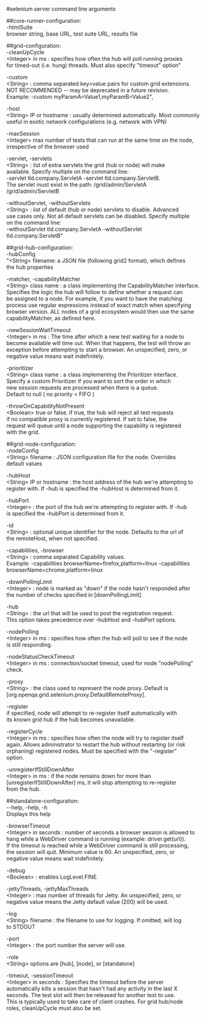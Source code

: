#selenium server command line arguments    

##core-runner-configuration:  
-htmlSuite  
	browser string, base URL, test suite URL, results file    

##grid-configuration:  
-cleanUpCycle  
	&lt;Integer&gt; in ms : specifies how often the hub will poll running proxies    
	for	timed-out (i.e. hung) threads. Must also specify \"timeout\" option"  

-custom  
	&lt;String&gt; : comma separated key=value pairs for custom grid extensions.     
	NOT RECOMMENDED -- may be deprecated in a future revision.   
	Example: -custom myParamA=Value1,myParamB=Value2",  
 
-host  
	&lt;String&gt; IP or hostname : usually determined automatically. Most commonly  
	useful in exotic network configurations (e.g. network with VPN)  
  
-maxSession  
	&lt;Integer&gt; max number of tests that can run at the same time on the node,  
	irrespective of the browser used  
  
-servlet, -servlets  
	&lt;String&gt; : list of extra servlets the grid (hub or node) will make     
	available. Specify multiple on the command line:  
	-servlet tld.company.ServletA -servlet tld.company.ServletB.   
	The servlet must exist in the path: /grid/admin/ServletA   
	/grid/admin/ServletB  
  
-withoutServlet, -withoutServlets  
	&lt;String&gt; : list of default (hub or node) servlets to disable. Advanced  
	use cases only. Not all default servlets can be disabled. Specify multiple  
	on the command line:  
	-withoutServlet tld.company.ServletA -withoutServlet tld.company.ServletB"  

##grid-hub-configuration:  
-hubConfig  
	"&lt;String&gt; filename: a JSON file (following grid2 format), which defines  
	the hub properties  

-matcher, -capabilityMatcher  
	&lt;String&gt; class name : a class implementing the CapabilityMatcher interface.   
		Specifies the logic the hub will follow to define whether a request can  
		be assigned to a node. For example, if you want to have the matching  
		process use regular expressions instead of exact match when specifying  
		browser version.  ALL nodes of a grid ecosystem would then use the same  
		capabilityMatcher, as defined here.  

-newSessionWaitTimeout  
	&lt;Integer&gt; in ms : The time after which a new test waiting for a node to  
	become available will time out.  When that happens, the test will throw an  
	exception before attempting to start a browser. An unspecified, zero, or  
	negative value means wait indefinitely.  

-prioritizer  
	&lt;String&gt; class name : a class implementing the Prioritizer interface.   
		Specify a custom Prioritizer if you want to sort the order in which   
		new session requests are processed when there is a queue.  
		Default to null ( no priority = FIFO )  

-throwOnCapabilityNotPresent  
	&lt;Boolean&gt; true or false.  if true, the hub will reject all test requests  
	if no compatible proxy is currently registered. If set to false, the  
	request will queue until a node supporting the capability is registered  
	with the grid.  

##grid-node-configuration:  
-nodeConfig  
	&lt;String&gt; filename : JSON configuration file for the node. Overrides  
	default values  

-hubHost  
	&lt;String&gt; IP or hostname : the host address of the hub we're attempting to  
	register with. If -hub is specified the -hubHost is determined from it.  

-hubPort  
	&lt;Integer&gt; : the port of the hub we're attempting to register with. If -hub  
	is specified the -hubPort is determined from it.  

-id  
	&lt;String&gt; : optional unique identifier for the node. Defaults to the url of  
	the remoteHost, when not specified.  

-capabilities, -browser  
	&lt;String&gt; : comma separated Capability values.  
	Example: -capabilities browserName=firefox,platform=linux -capabilities  
	browserName=chrome,platform=linux  

-downPollingLimit  
	&lt;Integer&gt; : node is marked as \"down\" if the node hasn't responded after  
	the number of checks specified in [downPollingLimit].  

-hub  
	&lt;String&gt; : the url that will be used to post the registration request.  
	This option takes precedence over -hubHost and -hubPort options.  

-nodePolling  
	&lt;Integer&gt; in ms : specifies how often the hub will poll to see if the node  
	is still responding.  

-nodeStatusCheckTimeout  
	&lt;Integer&gt; in ms : connection/socket timeout, used for node \"nodePolling\"  
	check.  

-proxy  
	&lt;String&gt; : the class used to represent the node proxy. Default is  
	[org.openqa.grid.selenium.proxy.DefaultRemoteProxy].  

-register  
	if specified, node will attempt to re-register itself automatically with  
	its known grid hub if the hub becomes unavailable.  

-registerCycle  
	&lt;Integer&gt; in ms : specifies how often the node will try to register itself  
	again. Allows administrator to restart the hub without restarting (or risk  
	orphaning) registered nodes.  Must be specified with the \"-register\"  
	option.  

-unregisterIfStillDownAfter    
	&lt;Integer&gt; in ms : if the node remains down for more than  
	[unregisterIfStillDownAfter] ms, it will stop attempting to re-register  
	from the hub.  

##standalone-configuration:  
--help, -help, -h  
	Displays this help  

-browserTimeout  
	&lt;Integer&gt; in seconds : number of seconds a browser session is allowed to  
	hang while a WebDriver command is running (example: driver.get(url)).   
	If the timeout is reached while a WebDriver command is still processing,  
	the session will quit. Minimum value is 60. An unspecified, zero, or  
	negative value means wait indefinitely.  

-debug  
	&lt;Boolean&gt; : enables LogLevel.FINE.  

-jettyThreads, -jettyMaxThreads  
	&lt;Integer&gt; : max number of threads for Jetty. An unspecified, zero, or   
	negative value means the Jetty default value (200) will be used.  

-log  
	&lt;String&gt; filename : the filename to use for logging. If omitted, will log  
	to STDOUT  
	
-port  
	&lt;Integer&gt; : the port number the server will use.  

-role  
	&lt;String&gt; options are [hub], [node], or [standalone]  

-timeout, -sessionTimeout  
	&lt;Integer&gt; in seconds : Specifies the timeout before the server  
	automatically kills a session that hasn't had any activity in the last X  
	seconds.  The test slot will then be released for another test to use.  
	This is typically used to take care of client crashes. For grid hub/node  
	roles, cleanUpCycle must also be set. 
	
